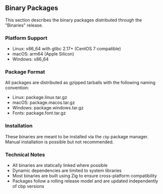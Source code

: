 ## Binary Packages

This section describes the binary packages distributed through the "Binaries" release.

### Platform Support

* Linux: x86_64 with glibc 2.17+ (CentOS 7 compatible)
* macOS: arm64 (Apple Silicon)
* Windows: x86_64

### Package Format

All packages are distributed as gzipped tarballs with the following naming convention:

* Linux: package.linux.tar.gz
* macOS: package.macos.tar.gz
* Windows: package.windows.tar.gz
* Fonts: package.font.tar.gz

### Installation

These binaries are meant to be installed via the `cbp` package manager. Manual installation is
possible but not recommended.

### Technical Notes

* All binaries are statically linked where possible
* Dynamic dependencies are limited to system libraries
* Most binaries are built using Zig to ensure cross-platform compatibility
* Packages follow a rolling release model and are updated independently of cbp versions
